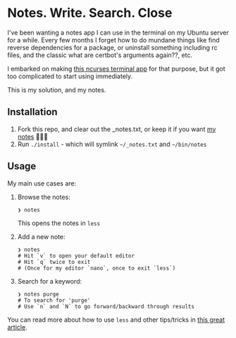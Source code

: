 # Notes. Write. Search. Close

I've been wanting a notes app I can use in the terminal on my Ubuntu server for
a while. Every few months I forget how to do mundane things like find reverse dependencies
for a package, or uninstall something including rc files, and the classic what are
certbot's arguments again??, etc.

I embarked on making [this ncurses terminal app](https://github.com/vyder/terminal-notes) for that purpose,
but it got too complicated to start using immediately.

This is my solution, and my notes.


## Installation

1. Fork this repo, and clear out the _notes.txt, or keep it if you want [my notes](https://github.com/vyder/barebones-notes/blob/master/files/_notes.txt) 🤷🏽‍♂️
2. Run `./install` - which will symlink `~/_notes.txt` and `~/bin/notes`

## Usage

My main use cases are:

1. Browse the notes:
   ```
   ❯ notes
   ```
   This opens the notes in `less`


2. Add a new note:
   ```
   ❯ notes
   # Hit `v` to open your default editor
   # Hit `q` twice to exit
   # (Once for my editor `nano`, once to exit `less`)
   ```   

3. Search for a keyword:
   ```
   ❯ notes purge
   # To search for 'purge'
   # Use `n` and `N` to go forward/backward through results
   ```

You can read more about how to use `less` and other tips/tricks in [this great article](https://www.howtogeek.com/444233/how-to-use-the-less-command-on-linux/).



